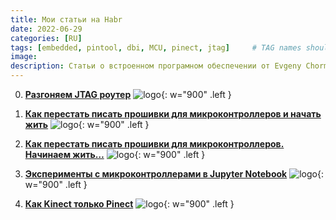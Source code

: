 ```yaml
---
title: Мои статьи на Habr
date: 2022-06-29
categories: [RU]
tags: [embedded, pintool, dbi, MCU, pinect, jtag]     # TAG names should always be lowercase
image: 
description: Статьи о встроенном програмном обеспечении от Evgeny Chormonov
---
```


0. [**Разгоняем JTAG роутер**](https://habr.com/ru/articles/402233/)
![logo](https://habrastorage.org/files/246/ed6/597/246ed659739644049ad207725286591d.png){: w="900" .left }

1. [**Как перестать писать прошивки для микроконтроллеров и начать жить**](https://habr.com/ru/articles/433504/)
![logo](https://habrastorage.org/webt/nd/sn/hu/ndsnhuqdxwhktmaafqwsluk-iia.png){: w="900" .left }

2. [**Как перестать писать прошивки для микроконтроллеров. Начинаем жить…**](https://habr.com/ru/articles/434080/)
![logo](https://habrastorage.org/webt/up/r6/2e/upr62e2kig-kfwvo81wl0jqh-mi.png){: w="900" .left }

3. [**Эксперименты с микроконтроллерами в Jupyter Notebook**](https://habr.com/ru/articles/486598/)
![logo](https://habrastorage.org/webt/wm/gh/7f/wmgh7f8oyyssxa6qtfnkmqflv6k.gif){: w="900" .left }

4. [**Как Kinect только Pinect**](https://habr.com/ru/articles/724232/)
![logo](https://habrastorage.org/r/w1560/getpro/habr/upload_files/0c0/631/120/0c0631120bc055bef8d9d4715367f0ea.png){: w="900" .left }